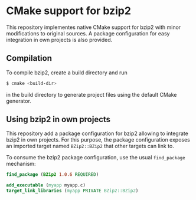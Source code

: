 # CMake support for bzip2

This repository implementes native CMake support for bzip2 with minor
modifications to original sources. A package configuration for easy integration
in own projects is also provided.

## Compilation

To compile bzip2, create a build directory and run
```bash
$ cmake <build-dir>
```
in the build directory to generate project files using the default CMake generator.

## Using bzip2 in own projects

This repository add a package configuration for bzip2 allowing to integrate
bzip2 in own projects. For this purpose, the package configuration exposes an
imported target named `BZip2::BZip2` that other targets can link to.

To consume the bzip2 package configuration, use the usual `find_package`
mechanism:
```cmake
find_package (BZip2 1.0.6 REQUIRED)

add_executable (myapp myapp.c)
target_link_libraries (myapp PRIVATE BZip2::BZip2)
```
